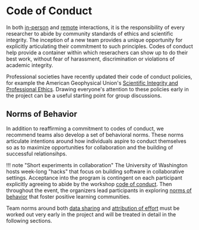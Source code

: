 # Code of Conduct

In both [in-person](InPersonMeetings.md) and [remote](RemoteMeetings.md) interactions, it is the responsibility of every researcher to abide by community standards of ethics and scientific integrity. The inception of a new team provides a unique opportunity for explicitly articulating their commitment to such principles. Codes of conduct help provide a container within which reserachers can show up to do their best work, without fear of harassment, discrimination or violations of academic integrity.

Professional societies have recently updated their code of conduct policies, for example the American Geophysical Union's [Scientific Integrity and Professional Ethics](https://www.agu.org/-/media/Files/AGU-Scientific-Integrity-and-Professional-Ethics-Policy.pdf). Drawing everyone's attention to these policies early in the project can be a useful starting point for group discussions.

## Norms of Behavior

In addition to reaffirming a commitment to codes of conduct, we recommend teams also develop a set of behavioral norms. These norms articulate intentions around how individuals aspire to conduct themselves so as to maximize opportunities for collaboration and the building of successful relationsihps. 

!!! note "Short experiments in collaboration"
    The University of Washington hosts week-long "hacks" that focus on building software in collaborative settings. Acceptance into the program is contingent on each participant explicitly agreeing to abide by the workshop [code of conduct](https://icesat-2hackweek.github.io/wiki/code_of_conduct.html). Then throughout the event, the organizers lead participants in exploring [norms of behavior](https://icesat-2hackweek.github.io/wiki/learning_community.html) that foster positive learning communities.

Team norms around both [data sharing](data.md) and [attribution of effort](authorship.md) must be worked out very early in the project and will be treated in detail in the following sections.
